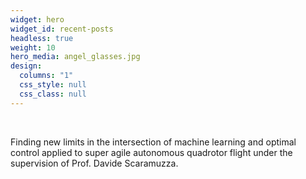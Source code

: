 ```yaml
---
widget: hero
widget_id: recent-posts
headless: true
weight: 10
hero_media: angel_glasses.jpg
design:
  columns: "1"
  css_style: null
  css_class: null
---
```

<br>

Finding new limits in the intersection of machine learning and optimal control applied to super agile autonomous quadrotor flight under the supervision of Prof. Davide Scaramuzza.
